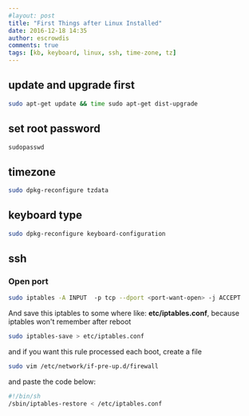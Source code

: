 ```yaml
---
#layout: post
title: "First Things after Linux Installed"
date: 2016-12-18 14:35
author: escrowdis
comments: true
tags: [kb, keyboard, linux, ssh, time-zone, tz]
---
```

## update and upgrade first
```bash
sudo apt-get update && time sudo apt-get dist-upgrade
```

## set root password
```bash
sudopasswd
```

## timezone
```bash
sudo dpkg-reconfigure tzdata
```

## keyboard type
```bash
sudo dpkg-reconfigure keyboard-configuration
```

## ssh
### Open port
```bash
sudo iptables -A INPUT  -p tcp --dport <port-want-open> -j ACCEPT
```

And save this iptables to some where like: **etc/iptables.conf**,
because  iptables won't remember after reboot

```bash
sudo iptables-save > etc/iptables.conf
```

and if you want this rule processed each boot, create a file

```bash
sudo vim /etc/network/if-pre-up.d/firewall
```

and paste the code below:

```bash
#!/bin/sh
/sbin/iptables-restore < /etc/iptables.conf
```
